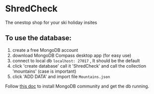 # ShredCheck

The onestop shop for your ski holiday insites

## To use the database: 
1. create a free MongoDB account
2. download MongoDB Compass desktop app (for easy use)
3. connect to local db ```localhost: 27017``` , It should be the default
4. click 'create database' call it 'ShredCheck' and call the collection 'mountains' (case is important)
5. click 'ADD DATA' and import file ```Mountains.json```

Follow [this doc](https://docs.mongodb.com/manual/administration/install-community/) to install MongoDB community and get the db running.
